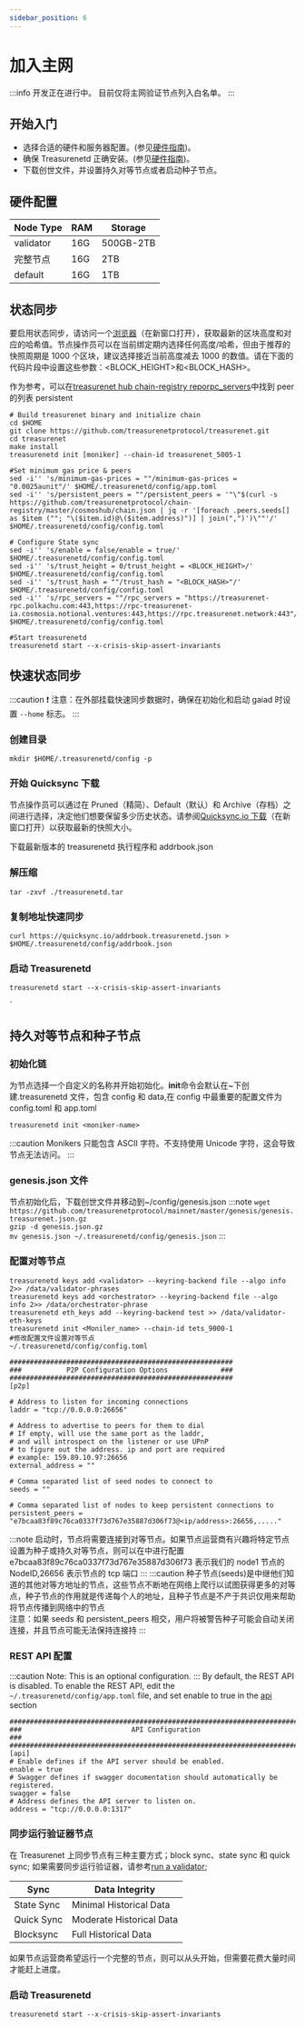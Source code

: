 ```yaml
---
sidebar_position: 6
---
```


# 加入主网

:::info
开发正在进行中。 目前仅将主网验证节点列入白名单。
:::

## 开始入门

- 选择合适的硬件和服务器配置。(参见[硬件指南](./overview.md))。
- 确保 Treasurenetd 正确安装。(参见[硬件指南](./quickStart/installation.md))。
- 下载创世文件，并设置持久对等节点或者启动种子节点。

## 硬件配置

| Node Type | RAM | Storage   |
| --------- | --- | --------- |
| validator | 16G | 500GB-2TB |
| 完整节点  | 16G | 2TB       |
| default   | 16G | 1TB       |

## 状态同步

要启用状态同步，请访问一个[浏览器](https://explorer.treasurenet.io/)（在新窗口打开），获取最新的区块高度和对应的哈希值。节点操作员可以在当前绑定期内选择任何高度/哈希，但由于推荐的快照周期是 1000 个区块，建议选择接近当前高度减去 1000 的数值。请在下面的代码片段中设置这些参数：<BLOCK_HEIGHT>和<BLOCK_HASH>。

作为参考，可以在[treasurenet hub chain-registry reporpc_servers](https://github.com/cosmos/chain-registry/blob/master/cosmoshub/chain.json)中找到 peer 的列表 persistent

```shell
# Build treasurenet binary and initialize chain
cd $HOME
git clone https://github.com/treasurenetprotocol/treasurenet.git
cd treasurenet
make install
treasurenetd init [moniker] --chain-id treasurenet_5005-1

#Set minimum gas price & peers
sed -i'' 's/minimum-gas-prices = ""/minimum-gas-prices = "0.0025aunit"/' $HOME/.treasurenetd/config/app.toml
sed -i'' 's/persistent_peers = ""/persistent_peers = '"\"$(curl -s https://github.com/treasurenetprotocol/chain-registry/master/cosmoshub/chain.json | jq -r '[foreach .peers.seeds[] as $item (""; "\($item.id)@\($item.address)")] | join(",")')\""'/' $HOME/.treasurenetd/config/config.toml

# Configure State sync
sed -i'' 's/enable = false/enable = true/' $HOME/.treasurenetd/config/config.toml
sed -i'' 's/trust_height = 0/trust_height = <BLOCK_HEIGHT>/' $HOME/.treasurenetd/config/config.toml
sed -i'' 's/trust_hash = ""/trust_hash = "<BLOCK_HASH>"/' $HOME/.treasurenetd/config/config.toml
sed -i'' 's/rpc_servers = ""/rpc_servers = "https://treasurenet-rpc.polkachu.com:443,https://rpc-treasurenet-ia.cosmosia.notional.ventures:443,https://rpc.treasurenet.network:443"/' $HOME/.treasurenetd/config/config.toml

#Start treasurenetd
treasurenetd start --x-crisis-skip-assert-invariants
```

## 快速状态同步

:::caution
❗️ 注意：在外部挂载快速同步数据时，确保在初始化和启动 gaiad 时设置 `--home` 标志。
:::

### 创建目录

`mkdir $HOME/.treasurenetd/config -p`

### 开始 Quicksync 下载

节点操作员可以通过在 Pruned（精简）、Default（默认）和 Archive（存档）之间进行选择，决定他们想要保留多少历史状态。请参阅[Quicksync.io 下载](https://github.com/treasurenetprotocol/addrbook.json)（在新窗口打开）以获取最新的快照大小。

下载最新版本的 treasurenetd 执行程序和 addrbook.json

### 解压缩

```shell
tar -zxvf ./treasurenetd.tar
```

### 复制地址快速同步

```shell
curl https://quicksync.io/addrbook.treasurenetd.json > $HOME/.treasurenetd/config/addrbook.json
```

### 启动 Treasurenetd

```shell
treasurenetd start --x-crisis-skip-assert-invariants
```

`

## 持久对等节点和种子节点

### 初始化链

为节点选择一个自定义的名称并开始初始化。**init**命令会默认在~下创建.treasurenetd 文件，包含 config 和 data,在 config 中最重要的配置文件为 config.toml 和 app.toml

```shell
treasurenetd init <moniker-name>
```

:::caution
Monikers 只能包含 ASCII 字符。不支持使用 Unicode 字符，这会导致节点无法访问。
:::

### genesis.json 文件

节点初始化后，下载创世文件并移动到~/config/genesis.json
:::note
`wget https://github.com/treasurenetprotocol/mainnet/master/genesis/genesis.treasurenet.json.gz` <br />
`gzip -d genesis.json.gz` <br />
`mv genesis.json ~/.treasurenetd/config/genesis.json`
:::

### 配置对等节点

```shell
treasurenetd keys add <validator> --keyring-backend file --algo info 2>> /data/validator-phrases
treasurenetd keys add <orchestrator> --keyring-backend file --algo info 2>> /data/orchestrator-phrase
treasurenetd eth_keys add --keyring-backend test >> /data/validator-eth-keys
treasurenetd init <Moniler_name> --chain-id tets_9000-1
#修改配置文件设置对等节点
~/.treasurenetd/config/config.toml

#######################################################
###           P2P Configuration Options             ###
#######################################################
[p2p]

# Address to listen for incoming connections
laddr = "tcp://0.0.0.0:26656"

# Address to advertise to peers for them to dial
# If empty, will use the same port as the laddr,
# and will introspect on the listener or use UPnP
# to figure out the address. ip and port are required
# example: 159.89.10.97:26656
external_address = ""

# Comma separated list of seed nodes to connect to
seeds = ""

# Comma separated list of nodes to keep persistent connections to
persistent_peers = "e7bcaa83f89c76ca0337f73d767e35887d306f73@<ip/address>:26656,....."
```

:::note
启动时，节点将需要连接到对等节点。如果节点运营商有兴趣将特定节点设置为种子或持久对等节点，则可以在中进行配置 <br />
e7bcaa83f89c76ca0337f73d767e35887d306f73 表示我们的 node1 节点的 NodeID,26656 表示节点的 tcp 端口
:::
:::caution
种子节点(seeds)是中继他们知道的其他对等方地址的节点，这些节点不断地在网络上爬行以试图获得更多的对等点，种子节点的作用就是传递每个人的地址，且种子节点是不产于共识仅用来帮助将节点传播到网络中的节点 <br />
注意：如果 seeds 和 persistent_peers 相交，用户将被警告种子可能会自动关闭连接，并且节点可能无法保持连接持
:::

### REST API 配置

:::caution
Note: This is an optional configuration.
:::
By default, the REST API is disabled. To enable the REST API, edit the `~/.treasurenetd/config/app.toml` file, and set enable to true in the [api](https://google.com) section

```shell
###############################################################################
###                           API Configuration                             ###
###############################################################################
[api]
# Enable defines if the API server should be enabled.
enable = true
# Swagger defines if swagger documentation should automatically be registered.
swagger = false
# Address defines the API server to listen on.
address = "tcp://0.0.0.0:1317"
```

### 同步运行验证器节点

在 Treasurenet 上同步节点有三种主要方式；block sync、state sync 和 quick sync;
如果需要同步运行验证器，请参考[run a validator](./setup/run-a-validator.md);

| Sync       | Data Integrity           |
| ---------- | ------------------------ |
| State Sync | Minimal Historical Data  |
| Quick Sync | Moderate Historical Data |
| Blocksync  | Full Historical Data     |

如果节点运营商希望运行一个完整的节点，则可以从头开始，但需要花费大量时间才能赶上进度。

### 启动 Treasurenetd

`treasurenetd start --x-crisis-skip-assert-invariants`
